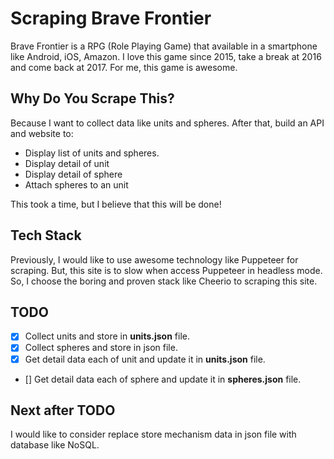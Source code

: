 # Scraping Brave Frontier

Brave Frontier is a RPG (Role Playing Game) that available in a smartphone like Android, iOS, Amazon. I love this game since 2015, take a break at 2016 and come back at 2017. For me, this game is awesome.

## Why Do You Scrape This?

Because I want to collect data like units and spheres. After that, build an API and website to:
- Display list of units and spheres.
- Display detail of unit
- Display detail of sphere
- Attach spheres to an unit

This took a time, but I believe that this will be done!

## Tech Stack

Previously, I would like to use awesome technology like Puppeteer for scraping. But, this site is to slow when access Puppeteer in headless mode. So, I choose the boring and proven stack like Cheerio to scraping this site.

## TODO

- [x] Collect units and store in **units.json** file.
- [x] Collect spheres and store in json file.
- [x] Get detail data each of unit and update it in **units.json** file.
- [] Get detail data each of sphere and update it in **spheres.json** file.

## Next after TODO

I would like to consider replace store mechanism data in json file with database like NoSQL.
